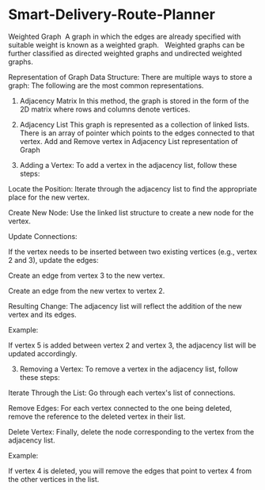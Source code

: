 # Smart-Delivery-Route-Planner
Weighted Graph
 A graph in which the edges are already specified with suitable weight is known as a weighted graph. 
 Weighted graphs can be further classified as directed weighted graphs and undirected weighted graphs. 

Representation of Graph Data Structure:
There are multiple ways to store a graph: The following are the most common representations.

1. Adjacency Matrix
In this method, the graph is stored in the form of the 2D matrix where rows and columns denote vertices.

2. Adjacency List
 This graph is represented as a collection of linked lists. There is an array of pointer which points to the edges connected to that vertex.
Add and Remove vertex in Adjacency List representation of Graph

2. Adding a Vertex:
To add a vertex in the adjacency list, follow these steps:

Locate the Position: Iterate through the adjacency list to find the appropriate place for the new vertex.

Create New Node: Use the linked list structure to create a new node for the vertex.

Update Connections:

If the vertex needs to be inserted between two existing vertices (e.g., vertex 2 and 3), update the edges:

Create an edge from vertex 3 to the new vertex.

Create an edge from the new vertex to vertex 2.

Resulting Change: The adjacency list will reflect the addition of the new vertex and its edges.

Example:

If vertex 5 is added between vertex 2 and vertex 3, the adjacency list will be updated accordingly.

3. Removing a Vertex:
To remove a vertex in the adjacency list, follow these steps:

Iterate Through the List: Go through each vertex's list of connections.

Remove Edges: For each vertex connected to the one being deleted, remove the reference to the deleted vertex in their list.

Delete Vertex: Finally, delete the node corresponding to the vertex from the adjacency list.

Example:

If vertex 4 is deleted, you will remove the edges that point to vertex 4 from the other vertices in the list.
